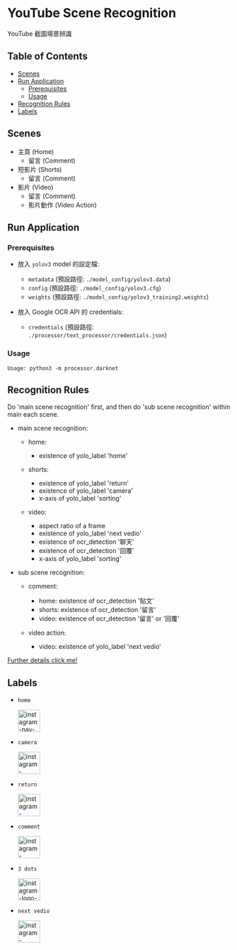 # YouTube Scene Recognition

YouTube 截圖場景辨識

## Table of Contents

- [Scenes](#scenes)
- [Run Application](#run-application)
  - [Prerequisites](#prerequisites)
  - [Usage](#usage)
- [Recognition Rules](#recognition-rules)
- [Labels](#labels)

## Scenes

- 主頁 (Home)
    - 留言 (Comment)
- 短影片 (Shorts)
    - 留言 (Comment)
- 影片 (Video)
    - 留言 (Comment)
    - 影片動作 (Video Action)


## Run Application

### Prerequisites

- 放入 `yolov3` model 的設定檔:

  - `metadata` (預設路徑: `./model_config/yolov3.data`)
  - `config` (預設路徑: `./model_config/yolov3.cfg`)
  - `weights` (預設路徑: `./model_config/yolov3_training2.weights`)
  
- 放入 Google OCR API 的 credentials:

  - `credentials` (預設路徑: `./processor/text_processor/credentials.json`)

### Usage

```
Usage: python3 -m processor.darknet
```

## Recognition Rules  

Do 'main scene recognition' first, and then do 'sub scene recognition' within main each scene.

- main scene recognition:

  - home:

    - existence of yolo_label 'home'
    
  - shorts:

    - existence of yolo_label 'return'
    - existence of yolo_label 'camera'
    - x-axis of yolo_label 'sorting'

  - video:

    - aspect ratio of a frame
    - existence of yolo_label 'next vedio'
    - existence of ocr_detection '聊天'
    - existence of ocr_detection '回覆'
    - x-axis of yolo_label 'sorting'

- sub scene recognition:

  - comment:
    
    - home: existence of ocr_detection '貼文'
    - shorts: existence of ocr_detection '留言'
    - video: existence of ocr_detection '留言' or '回覆'
  
  - video action:
    - video: existence of yolo_label 'next vedio'

[Further details click me!](
https://docs.google.com/presentation/d/1b6tTtCOAi0r2IhhoHo_NOOcfNV69BFIdo2rJPLt6b84/edit?usp=sharing)


## Labels

- `home`

  <div style="display: flex; gap: 1rem">
    <img src="https://i.imgur.com/0Yar88i.png" alt="instagram-nav-light" height="50" />
  </div>

- `camera`

  <div style="display: flex; gap: 1rem">
    <img src="https://i.imgur.com/Zg4dwbs.png" alt="instagram-bookmark-light" height="50" />
  </div>

- `return`

  <div style="display: flex; gap: 1rem">
    <img src="https://i.imgur.com/xSChuGq.png" alt="instagram-bookmark-light" height="50" />
  </div>

- `comment`

  <div style="display: flex; gap: 1rem">
    <img src="https://i.imgur.com/PxLHhwo.png" alt="instagram-bookmark-light" height="50" />
  </div>

- `3 dots`

  <div style="display: flex; gap: 1rem">
    <img src="https://i.imgur.com/ooFQraf.png" alt="instagram-logo-light" height="50" />
  </div>

- `next vedio`

  <div style="display: flex; gap: 1rem">
    <img src="https://i.imgur.com/11ourxa.png" alt="instagram-message-light" height="50" />
  </div>
